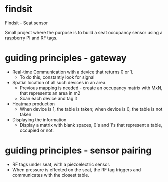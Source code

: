 # findsit
Findsit - Seat sensor

Small project where the purpose is to build a seat occupancy sensor using a raspberry PI and RF tags.

# guiding principles - gateway

- Real-time Communication with a device that returns 0 or 1.
  - To do this, constantly look for signal
- Spatial location of all such devices in an area.
  - Previous mapping is needed - create an occupancy matrix with MxN, that represents an area in m2
  - Scan each device and tag it
- Heatmap production
  - When device is 1, the table is taken; when device is 0, the table is not taken
- Displaying the information
  - Display a matrix with blank spaces, 0's and 1's that represent a table, occupied or not.

# guiding principles - sensor pairing
- RF tags under seat, with a piezoelectric sensor.
- When pressure is effected on the seat, the RF tag triggers and communicates with the closest table.
